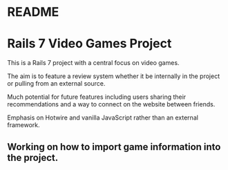# README

# Rails 7 Video Games Project

This is a Rails 7 project with a central focus on video games.

The aim is to feature a review system whether it be internally in the project or pulling from an external source.

Much potential for future features including users sharing their recommendations and a way to connect on the website between friends.

Emphasis on Hotwire and vanilla JavaScript rather than an external framework.

## Working on how to import game information into the project.
